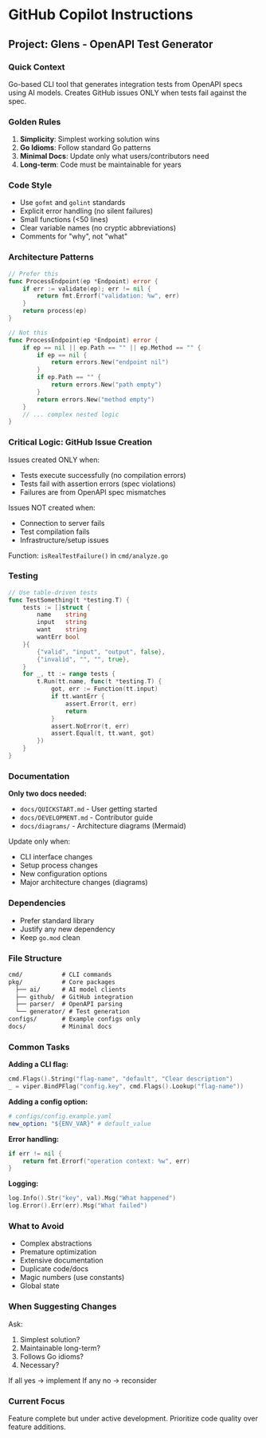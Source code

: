 # GitHub Copilot Instructions

## Project: Glens - OpenAPI Test Generator

### Quick Context

Go-based CLI tool that generates integration tests from OpenAPI specs using AI models.
Creates GitHub issues ONLY when tests fail against the spec.

### Golden Rules

1. **Simplicity**: Simplest working solution wins
2. **Go Idioms**: Follow standard Go patterns
3. **Minimal Docs**: Update only what users/contributors need
4. **Long-term**: Code must be maintainable for years

### Code Style

- Use `gofmt` and `golint` standards
- Explicit error handling (no silent failures)
- Small functions (<50 lines)
- Clear variable names (no cryptic abbreviations)
- Comments for "why", not "what"

### Architecture Patterns

```go
// Prefer this
func ProcessEndpoint(ep *Endpoint) error {
    if err := validate(ep); err != nil {
        return fmt.Errorf("validation: %w", err)
    }
    return process(ep)
}

// Not this
func ProcessEndpoint(ep *Endpoint) error {
    if ep == nil || ep.Path == "" || ep.Method == "" {
        if ep == nil {
            return errors.New("endpoint nil")
        }
        if ep.Path == "" {
            return errors.New("path empty")
        }
        return errors.New("method empty")
    }
    // ... complex nested logic
}
```

### Critical Logic: GitHub Issue Creation

Issues created ONLY when:

- Tests execute successfully (no compilation errors)
- Tests fail with assertion errors (spec violations)
- Failures are from OpenAPI spec mismatches

Issues NOT created when:

- Connection to server fails
- Test compilation fails
- Infrastructure/setup issues

Function: `isRealTestFailure()` in `cmd/analyze.go`

### Testing

```go
// Use table-driven tests
func TestSomething(t *testing.T) {
    tests := []struct {
        name    string
        input   string
        want    string
        wantErr bool
    }{
        {"valid", "input", "output", false},
        {"invalid", "", "", true},
    }
    for _, tt := range tests {
        t.Run(tt.name, func(t *testing.T) {
            got, err := Function(tt.input)
            if tt.wantErr {
                assert.Error(t, err)
                return
            }
            assert.NoError(t, err)
            assert.Equal(t, tt.want, got)
        })
    }
}
```

### Documentation

**Only two docs needed:**

- `docs/QUICKSTART.md` - User getting started
- `docs/DEVELOPMENT.md` - Contributor guide
- `docs/diagrams/` - Architecture diagrams (Mermaid)

Update only when:

- CLI interface changes
- Setup process changes
- New configuration options
- Major architecture changes (diagrams)

### Dependencies

- Prefer standard library
- Justify any new dependency
- Keep `go.mod` clean

### File Structure

```txt
cmd/           # CLI commands
pkg/           # Core packages
  ├── ai/      # AI model clients
  ├── github/  # GitHub integration
  ├── parser/  # OpenAPI parsing
  └── generator/ # Test generation
configs/       # Example configs only
docs/          # Minimal docs
```

### Common Tasks

**Adding a CLI flag:**

```go
cmd.Flags().String("flag-name", "default", "Clear description")
_ = viper.BindPFlag("config.key", cmd.Flags().Lookup("flag-name"))
```

**Adding a config option:**

```yaml
# configs/config.example.yaml
new_option: "${ENV_VAR}" # default_value
```

**Error handling:**

```go
if err != nil {
    return fmt.Errorf("operation context: %w", err)
}
```

**Logging:**

```go
log.Info().Str("key", val).Msg("What happened")
log.Error().Err(err).Msg("What failed")
```

### What to Avoid

- Complex abstractions
- Premature optimization
- Extensive documentation
- Duplicate code/docs
- Magic numbers (use constants)
- Global state

### When Suggesting Changes

Ask:

1. Simplest solution?
2. Maintainable long-term?
3. Follows Go idioms?
4. Necessary?

If all yes → implement
If any no → reconsider

### Current Focus

Feature complete but under active development.
Prioritize code quality over feature additions.
